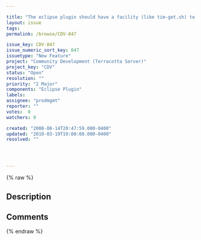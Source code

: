 ```yaml
---

title: "The eclipse plugin should have a facility (like tim-get.sh) to let you see what the available modules online are and to install them where they need to go."
layout: issue
tags: 
permalink: /browse/CDV-847

issue_key: CDV-847
issue_numeric_sort_key: 847
issuetype: "New Feature"
project: "Community Development (Terracotta Server)"
project_key: "CDV"
status: "Open"
resolution: ""
priority: "2 Major"
components: "Eclipse Plugin"
labels: 
assignee: "prodmgmt"
reporter: ""
votes:  0
watchers: 0

created: "2008-08-14T20:47:59.000-0400"
updated: "2010-03-19T19:00:08.000-0400"
resolved: ""




---
```


{% raw %}

## Description

<div markdown="1" class="description">



</div>

## Comments



{% endraw %}
